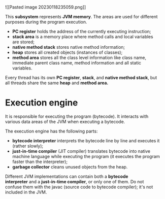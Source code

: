 ![[Pasted image 20230118235059.png]]

This **subsystem** represents **JVM memory**. The areas are used for different purposes during the program execution.

-   **PC register** holds the address of the currently executing instruction;
-   **stack area** is a memory place where method calls and local variables are stored;
-   **native method stack** stores native method information;
-   **heap** stores all created objects (instances of classes);
-   **method area** stores all the class level information like class name, immediate parent class name, method information and all static variables.

Every thread has its own **PC register**, **stack**, and **native method stack**, but all threads share the same **heap** and **method area.**

# Execution engine
It is responsible for executing the program (bytecode). It interacts with various data areas of the JVM when executing a bytecode.

The execution engine has the following parts:

-   **bytecode interpreter** interprets the bytecode line by line and executes it (rather slowly);
-   **just-in-time compiler** (JIT compiler) translates bytecode into native machine language while executing the program (it executes the program faster than the interpreter);
-   **garbage collector** cleans unused objects from the heap.

Different JVM implementations can contain both a **bytecode interpreter** and a **just-in-time compiler**, or only one of them. Do not confuse them with the javac (source code to bytecode compiler); it's not included in the JVM.